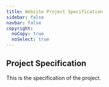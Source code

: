 ```yaml
---
title: Website Project Specification
sidebar: false
navbar: false
copyright:
  noCopy: true
  noSelect: true
---
```


<section class="container border px-2">
    <h1 class="text-center">Project Specification</h1>
    <p class="text-center">
        This is the specification of the project.
    </p>
    <p class="text-center">
</p>
</section>
